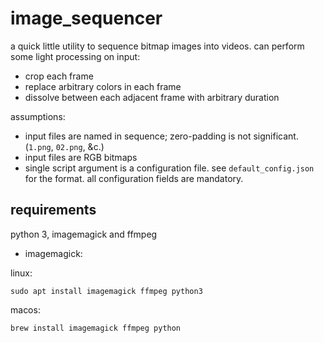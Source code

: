 # image_sequencer

a quick little utility to sequence bitmap images into videos. 
can perform some light processing on input: 
- crop each frame
- replace arbitrary colors in each frame
- dissolve between each adjacent frame with arbitrary duration

assumptions:
- input files are named in sequence; zero-padding is not significant. (`1.png`, `02.png`, &c.)
- input files are RGB bitmaps 
- single script argument is a configuration file. see `default_config.json` for the format.
all configuration fields are mandatory.

## requirements

python 3, imagemagick and ffmpeg

- imagemagick:

linux:
```
sudo apt install imagemagick ffmpeg python3
```

macos:
```
brew install imagemagick ffmpeg python
```
